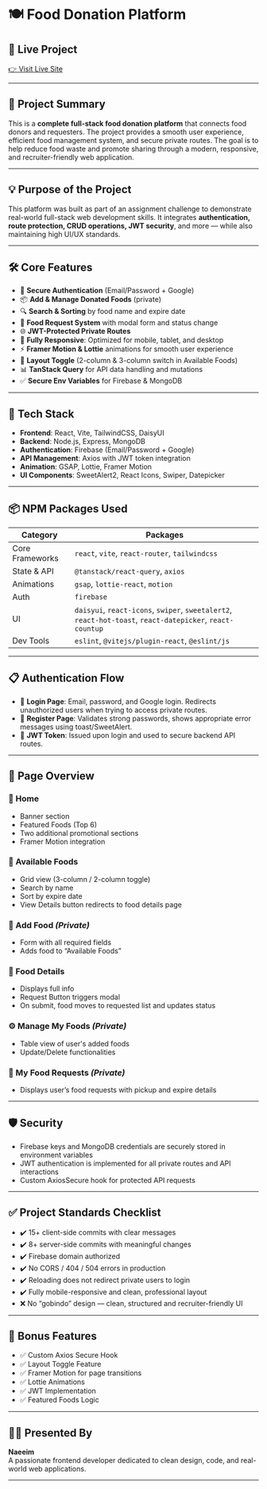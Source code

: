 # 🍽️ Food Donation Platform

## 🔗 Live Project

[👉 Visit Live Site](https://assignment-11-e46ad.web.app/)

---

## 🎯 Project Summary

This is a **complete full-stack food donation platform** that connects food donors and requesters. The project provides a smooth user experience, efficient food management system, and secure private routes. The goal is to help reduce food waste and promote sharing through a modern, responsive, and recruiter-friendly web application.

---

## 💡 Purpose of the Project

This platform was built as part of an assignment challenge to demonstrate real-world full-stack web development skills. It integrates **authentication, route protection, CRUD operations, JWT security**, and more — while also maintaining high UI/UX standards.

---

## 🛠️ Core Features

- 🔐 **Secure Authentication** (Email/Password + Google)
- 📦 **Add & Manage Donated Foods** (private)
- 🔍 **Search & Sorting** by food name and expire date
- 💬 **Food Request System** with modal form and status change
- 🌐 **JWT-Protected Private Routes**
- 🎨 **Fully Responsive**: Optimized for mobile, tablet, and desktop
- ⚡ **Framer Motion & Lottie** animations for smooth user experience
- 🔄 **Layout Toggle** (2-column & 3-column switch in Available Foods)
- 📊 **TanStack Query** for API data handling and mutations
- ✅ **Secure Env Variables** for Firebase & MongoDB

---

## 🧱 Tech Stack

- **Frontend**: React, Vite, TailwindCSS, DaisyUI
- **Backend**: Node.js, Express, MongoDB
- **Authentication**: Firebase (Email/Password + Google)
- **API Management**: Axios with JWT token integration
- **Animation**: GSAP, Lottie, Framer Motion
- **UI Components**: SweetAlert2, React Icons, Swiper, Datepicker

---

## 📦 NPM Packages Used

| Category | Packages |
|---------|----------|
| Core Frameworks | `react`, `vite`, `react-router`, `tailwindcss` |
| State & API | `@tanstack/react-query`, `axios` |
| Animations | `gsap`, `lottie-react`, `motion` |
| Auth | `firebase` |
| UI | `daisyui`, `react-icons`, `swiper`, `sweetalert2`, `react-hot-toast`, `react-datepicker`, `react-countup` |
| Dev Tools | `eslint`, `@vitejs/plugin-react`, `@eslint/js` |

---

## 📋 Authentication Flow

- 🔐 **Login Page**: Email, password, and Google login. Redirects unauthorized users when trying to access private routes.
- 📝 **Register Page**: Validates strong passwords, shows appropriate error messages using toast/SweetAlert.
- 🔁 **JWT Token**: Issued upon login and used to secure backend API routes.

---

## 📄 Page Overview

### 🌟 Home
- Banner section
- Featured Foods (Top 6)
- Two additional promotional sections
- Framer Motion integration

### 🍲 Available Foods
- Grid view (3-column / 2-column toggle)
- Search by name
- Sort by expire date
- View Details button redirects to food details page

### 📝 Add Food *(Private)*
- Form with all required fields
- Adds food to “Available Foods”

### 🧾 Food Details
- Displays full info
- Request Button triggers modal
- On submit, food moves to requested list and updates status

### ⚙️ Manage My Foods *(Private)*
- Table view of user's added foods
- Update/Delete functionalities

### 📌 My Food Requests *(Private)*
- Displays user’s food requests with pickup and expire details

---

## 🛡️ Security

- Firebase keys and MongoDB credentials are securely stored in environment variables
- JWT authentication is implemented for all private routes and API interactions
- Custom AxiosSecure hook for protected API requests

---

## ✅ Project Standards Checklist

- ✔️ 15+ client-side commits with clear messages
- ✔️ 8+ server-side commits with meaningful changes
- ✔️ Firebase domain authorized
- ✔️ No CORS / 404 / 504 errors in production
- ✔️ Reloading does not redirect private users to login
- ✔️ Fully mobile-responsive and clean, professional layout
- ❌ No “gobindo” design — clean, structured and recruiter-friendly UI

---

## 🚀 Bonus Features

- ✅ Custom Axios Secure Hook
- ✅ Layout Toggle Feature
- ✅ Framer Motion for page transitions
- ✅ Lottie Animations
- ✅ JWT Implementation
- ✅ Featured Foods Logic

---

## 🙋‍♂️ Presented By

**Naeeim**  
A passionate frontend developer dedicated to clean design, code, and real-world web applications.

---

